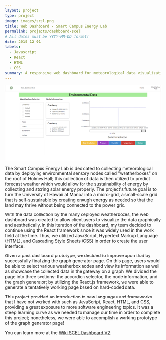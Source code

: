 ```yaml
---
layout: project
type: project
image: images/scel.png
title: Web Dashboard - Smart Campus Energy Lab
permalink: projects/dashboard-scel
# All dates must be YYYY-MM-DD format!
date: 2018-12-01
labels:
  - Javascript
  - React
  - HTML
  - CSS
summary: A responsive web dashboard for meteorological data visualization under Smart Campus Energy Lab
---
```


<img class="ui large right floated rounded image" src="../images/scel-dashboard.png">

The Smart Campus Energy Lab is dedicated to collecting meteorological data by deploying environmental sensory nodes called "weatherboxes" on the roof of Holmes Hall; this collection of data is then utilized to predict forecast weather which would allow for the sustainability of energy by collecting and storing solar energy properly. The project's future goal is to turn the University of Hawaii at Manoa into a micro-grid, a small-scale grid that is self-sustainable by creating enough energy as needed so that the land may thrive without being connected to the power grid. 

With the data collection by the many deployed weatherboxes, the web dashboard was created to allow client users to visualize the data graphically and aesthetically. In this iteration of the dashboard, my team decided to continue using the React framework since it was widely used in the work field at the time. Thus, we utilized JavaScript, Hypertext Markup Language (HTML), and Cascading Style Sheets (CSS) in order to create the user interface. 

Given a past dashboard prototype, we decided to improve upon that by successfully finalizing the graph generator page. On this page, users would be able to select various weatherbox nodes and view its information as well as showcase the collected data in the gateway on a graph. We divided the page into three sections: the accordion selector, the node information, and the graph generator; by utilizing the React.js framework, we were able to generate a tentatively working page based on hard-coded data.

This project provided an introduction to new languages and frameworks that I have not worked with such as JavaScript, React, HTML, and CSS, providing a great exposure to more software engineering topics. It was a steep learning curve as we needed to manage our time in order to complete this project; nonetheless, we were able to accomplish a working prototype of the graph generator page!
 
You can learn more at the [Wiki SCEL Dashboard V2](https://wiki.scel-hawaii.org/doku.php?id=weatherbox:dashboard_v2:start).
